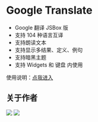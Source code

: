# Google Translate

- Google 翻译 JSBox 版
- 支持 104 种语言互译
- 支持朗读文本
- 支持显示多结果、定义、例句
- 支持暗黑主题
- 支持 Widgets 和 键盘 内使用

  
使用说明：[点我进入](https://www.notion.so/neurogram/Google-Translate-e70e94ffa8764894bc4eb131e88d6821)

## 关于作者
[![](https://img.shields.io/badge/GitHub-Neurogram--R-brightgreen.svg?logo=GitHub&logoColor=white)](https://github.com/Neurogram-R)  [![](https://img.shields.io/badge/Telegram-@Neurogram-1A92D2.svg?logo=Telegram&logoColor=white)](https://t.me/Neurogram)
